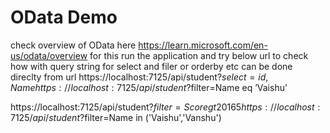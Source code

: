 # OData Demo
check overview of OData here 
https://learn.microsoft.com/en-us/odata/overview
for this run the application and try below url to check how with query string for select and filer or  orderby etc can be done direclty from url
https://localhost:7125/api/student?$select=id,Name
https://localhost:7125/api/student?$filter=Name eq ’Vaishu'

https://localhost:7125/api/student?$filter=Score gt 20165
https://localhost:7125/api/student?$filter=Name in ('Vaishu','Vanshu')
